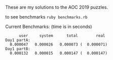 These are my solutions to the AOC 2019 puzzles.

to see benchmarks `ruby benchmarks.rb`

Current Benchmarks: (time is in seconds)
```
      user     system      total        real
Day1 partA:
  0.000047   0.000026   0.000073 (  0.000071)
Day1 partB:
  0.000132   0.000015   0.000147 (  0.000147)
```

